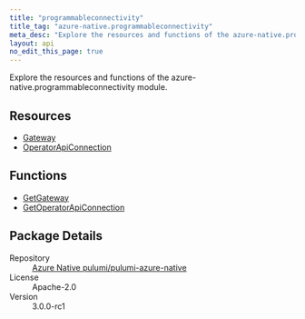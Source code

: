 ```yaml
---
title: "programmableconnectivity"
title_tag: "azure-native.programmableconnectivity"
meta_desc: "Explore the resources and functions of the azure-native.programmableconnectivity module."
layout: api
no_edit_this_page: true
---
```


<!-- WARNING: this file was generated by Pulumi Docs Generator. -->
<!-- Do not edit by hand unless you're certain you know what you are doing! -->

Explore the resources and functions of the azure-native.programmableconnectivity module.

<h2 id="resources">Resources</h2>
<ul class="api">
    <li><a href="gateway/" title="Gateway">Gateway</a></li>
    <li><a href="operatorapiconnection/" title="OperatorApiConnection">OperatorApiConnection</a></li>
</ul>

<h2 id="functions">Functions</h2>
<ul class="api">
    <li><a href="getgateway/" title="GetGateway">GetGateway</a></li>
    <li><a href="getoperatorapiconnection/" title="GetOperatorApiConnection">GetOperatorApiConnection</a></li>
</ul>

<h2 id="package-details">Package Details</h2>
<dl class="package-details">
	<dt>Repository</dt>
	<dd><a href="https://github.com/pulumi/pulumi-azure-native">Azure Native pulumi/pulumi-azure-native</a></dd>
	<dt>License</dt>
	<dd>Apache-2.0</dd>
	<dt>Version</dt>
	<dd>3.0.0-rc1</dd>
</dl>

